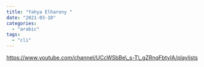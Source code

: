 ```yaml
---
title: "Yahya Elharony "
date: "2021-03-10"
categories:
  - "arabic"
tags:
  - "cli"
---
```


https://www.youtube.com/channel/UCcWSbBe\_s-T\_gZRnqFbtyIA/playlists
